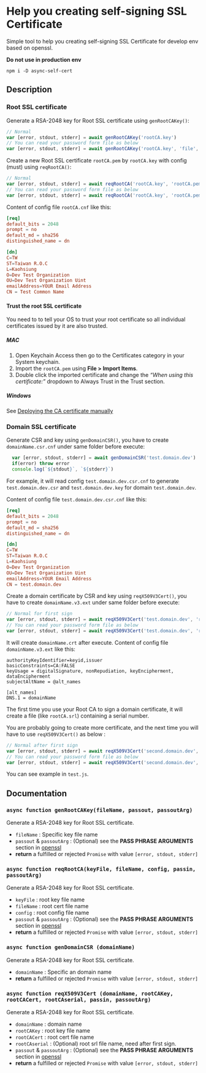 # Help you creating self-signing SSL Certificate
Simple tool to help you creating self-signing SSL Certificate for develop env based on openssl.

**Do not use in production env**

```
npm i -D async-self-cert
```

## Description
### Root SSL certificate
Generate a RSA-2048 key for Root SSL certificate using `genRootCAKey()`:
```js
// Normal
var [error, stdout, stderr] = await genRootCAKey('rootCA.key')
// You can read your password form file as below
var [error, stdout, stderr] = await genRootCAKey('rootCA.key', 'file', 'rootCA.pass')
```

Create a new Root SSL certificate `rootCA.pem` by `rootCA.key` with config (must) using `reqRootCA()`:
```js
// Normal
var [error, stdout, stderr] = await reqRootCA('rootCA.key', 'rootCA.pem', 'rootCA.cnf')
// You can read your password form file as below
var [error, stdout, stderr] = await reqRootCA('rootCA.key', 'rootCA.pem', 'rootCA.cnf', 'file', 'rootCA.pass')
```
Content of config file `rootCA.cnf` like this:
```cnf
[req]
default_bits = 2048
prompt = no
default_md = sha256
distinguished_name = dn

[dn]
C=TW
ST=Taiwan R.O.C
L=Kaohsiung
O=Dev Test Organization
OU=Dev Test Organization Uint
emailAddress=YOUR Email Address
CN = Test Common Name
```

#### Trust the root SSL certificate
You need to to tell your OS to trust your root certificate so all individual certificates issued by it are also trusted.

##### MAC
1. Open Keychain Access then go to the Certificates category in your System keychain.
2. Import the `rootCA.pem` using **File > Import Items**.
3. Double click the imported certificate and change the *“When using this certificate:”* dropdown to Always Trust in the Trust section.

##### Windows
See [Deploying the CA certificate manually](https://docs.microsoft.com/en-us/previous-versions/tn-archive/dd441069(v%3dtechnet.10)#deploying-the-ca-certificate-manually)

### Domain SSL certificate
 Generate CSR and key using `genDomainCSR()`, you have to create `domainName.csr.cnf` under same folder before execute:
```js
  var [error, stdout, stderr] = await genDomainCSR('test.domain.dev')
  if(error) throw error
  console.log(`${stdout}`, `${stderr}`)
```
For example, it will read config `test.domain.dev.csr.cnf` to generate `test.domain.dev.csr` and `test.domain.dev.key` for domain `test.domain.dev`.

Content of config file `test.domain.dev.csr.cnf` like this:
```cnf
[req]
default_bits = 2048
prompt = no
default_md = sha256
distinguished_name = dn

[dn]
C=TW
ST=Taiwan R.O.C
L=Kaohsiung
O=Dev Test Organization
OU=Dev Test Organization Uint
emailAddress=YOUR Email Address
CN = test.domain.dev
```

Create a domain certificate by CSR and key using `reqX509V3Cert()`, you have to create `domainName.v3.ext` under same folder before execute:
```js
// Normal for first sign
var [error, stdout, stderr] = await reqX509V3Cert('test.domain.dev', 'rootCA.key', 'rootCA.pem')
// You can read your password form file as below
var [error, stdout, stderr] = await reqX509V3Cert('test.domain.dev', 'rootCA.key', 'rootCA.pem', null, 'file', 'rootCA.pass')
```
It will create `domainName.crt` after execute. Content of config file `domainName.v3.ext` like this:
```ext
authorityKeyIdentifier=keyid,issuer
basicConstraints=CA:FALSE
keyUsage = digitalSignature, nonRepudiation, keyEncipherment, dataEncipherment
subjectAltName = @alt_names

[alt_names]
DNS.1 = domainName
```

The first time you use your Root CA to sign a domain certificate, it will create a file (like `rootCA.srl`) containing a serial number. 

You are probably going to create more certificate, and the next time you will have to use `reqX509V3Cert()` as below :
```js
// Normal after first sign
var [error, stdout, stderr] = await reqX509V3Cert('second.domain.dev', 'rootCA.key', 'rootCA.pem', 'rootCA.srl')
// You can read your password form file as below
var [error, stdout, stderr] = await reqX509V3Cert('second.domain.dev', 'rootCA.key', 'rootCA.pem', 'rootCA.srl', 'file', 'rootCA.pass')
```

You can see example in `test.js`.

## Documentation

### `async function genRootCAKey(fileName, passout, passoutArg)`
Generate a RSA-2048 key for Root SSL certificate.
- `fileName` : Specific key file name
- `passout` & `passoutArg` : (Optional) see the **PASS PHRASE ARGUMENTS** section in [openssl](https://www.openssl.org/docs/man1.0.2/apps/openssl.html)
- **return** a fulfilled or rejected `Promise` with value `[error, stdout, stderr]`

### `async function reqRootCA(keyFile, fileName, config, passin, passoutArg)`
Generate a RSA-2048 key for Root SSL certificate.
- `keyFile` : root key file name
- `fileName` : root cert file name
- `config` : root config file name
- `passout` & `passoutArg` : (Optional) see the **PASS PHRASE ARGUMENTS** section in [openssl](https://www.openssl.org/docs/man1.0.2/apps/openssl.html)
- **return** a fulfilled or rejected `Promise` with value `[error, stdout, stderr]`

### `async function genDomainCSR (domainName)`
Generate a RSA-2048 key for Root SSL certificate.
- `domainName` : Specific an domain name
- **return** a fulfilled or rejected `Promise` with value `[error, stdout, stderr]`

### `async function reqX509V3Cert (domainName, rootCAKey, rootCACert, rootCAserial, passin, passoutArg)`
Generate a RSA-2048 key for Root SSL certificate.
- `domainName` : domain name
- `rootCAKey` : root key file name
- `rootCACert` : root cert file name
- `rootCAserial` : (Optional) root srl file name,  need after first sign.
- `passout` & `passoutArg` : (Optional) see the **PASS PHRASE ARGUMENTS** section in [openssl](https://www.openssl.org/docs/man1.0.2/apps/openssl.html)
- **return** a fulfilled or rejected `Promise` with value `[error, stdout, stderr]`